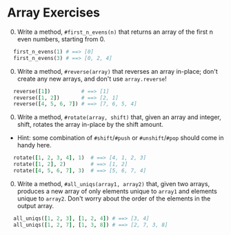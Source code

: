 # Array Exercises

0. Write a method, `#first_n_evens(n)` that returns an array of the first n even numbers, starting from 0.

  ```ruby
    first_n_evens(1) # ==> [0]
    first_n_evens(3) # ==> [0, 2, 4]
  ```

0. Write a method, `#reverse(array)` that reverses an array in-place; don't create any new arrays, and don't use `array.reverse`!

  ```ruby
    reverse([1])          # ==> [1]
    reverse([1, 2])       # ==> [2, 1]
    reverse([4, 5, 6, 7]) # ==> [7, 6, 5, 4]
  ```

0. Write a method, `#rotate(array, shift)` that, given an array and integer, shift, rotates the array in-place by the shift amount.
  * Hint: some combination of `#shift`/`#push` or `#unshift`/`#pop` should come in handy here.

  ```ruby
    rotate([1, 2, 3, 4], 1)  # ==> [4, 1, 2, 3]
    rotate([1, 2], 2)        # ==> [1, 2]
    rotate([4, 5, 6, 7], 3)  # ==> [5, 6, 7, 4]
  ```

0. Write a method, `#all_uniqs(array1, array2)` that, given two arrays, produces a new array of only elements unique to `array1` and elements unique to `array2`. Don't worry about the order of the elements in the output array.

  ```ruby
    all_uniqs([1, 2, 3], [1, 2, 4]) # ==> [3, 4]
    all_uniqs([1, 2, 7], [1, 3, 8]) # ==> [2, 7, 3, 8]
  ```
